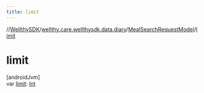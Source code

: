 ```yaml
---
title: limit
---
```

//[WellthySDK](../../../index.html)/[wellthy.care.wellthysdk.data.diary](../index.html)/[MealSearchRequestModel](index.html)/[limit](limit.html)



# limit



[androidJvm]\
var [limit](limit.html): [Int](https://kotlinlang.org/api/latest/jvm/stdlib/kotlin/-int/index.html)




